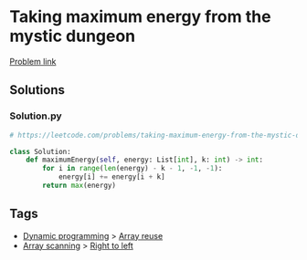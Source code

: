 # Taking maximum energy from the mystic dungeon

[Problem link](https://leetcode.com/problems/taking-maximum-energy-from-the-mystic-dungeon/)

## Solutions


### Solution.py
```py
# https://leetcode.com/problems/taking-maximum-energy-from-the-mystic-dungeon/

class Solution:
    def maximumEnergy(self, energy: List[int], k: int) -> int:
        for i in range(len(energy) - k - 1, -1, -1):
            energy[i] += energy[i + k]
        return max(energy)
```
## Tags

* [Dynamic programming](/README.md#Dynamic_programming) > [Array reuse](/README.md#Dynamic_programming-Array_reuse)
* [Array scanning](/README.md#Array_scanning) > [Right to left](/README.md#Array_scanning-Right_to_left)
